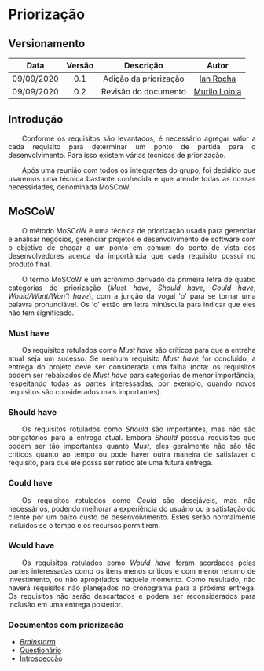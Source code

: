 # Priorização

## Versionamento
| Data | Versão | Descrição | Autor |
| :---: | :---: | :---: | :---: |
| 09/09/2020 | 0.1 | Adição da priorização | [Ian Rocha](https://github.com/IanPSRocha) |
| 09/09/2020 | 0.2 | Revisão do documento | [Murilo Loiola](https://github.com/murilo-dan) |

## Introdução
<p align="justify">&emsp;&emsp;Conforme os requisitos são levantados, é necessário agregar valor a cada requisito para determinar um ponto de partida para o desenvolvimento. Para isso existem várias técnicas de priorização.</p><p align="justify">&emsp;&emsp;Após uma reunião com todos os integrantes do grupo, foi decidido que usaremos uma técnica bastante conhecida e que atende todas as nossas necessidades, denominada MoSCoW.</p>

## MoSCoW
<p align="justify">&emsp;&emsp;O método MoSCoW é uma técnica de priorização usada para gerenciar e analisar negócios, gerenciar projetos e desenvolvimento de software com o objetivo de chegar a um ponto em comum do ponto de vista dos desenvolvedores acerca da importância que cada requisito possui no produto final.</p><p align="justify">&emsp;&emsp;O termo MoSCoW é um acrônimo derivado da primeira letra de quatro categorias de priorização (<em>Must have</em>, <em>Should have</em>, <em>Could have</em>, <em>Would/Want/Won't have</em>), com a junção da vogal 'o' para se tornar uma palavra pronunciável. Os 'o' estão em letra minúscula para indicar que eles não tem significado.</p>

### Must have               
<p align="justify">&emsp;&emsp;Os requisitos rotulados como <em>Must have</em> são críticos para que a entreha atual seja um sucesso. Se nenhum requisito <em>Must have</em> for concluído, a entrega do projeto deve ser considerada uma falha (nota: os requisitos podem ser rebaixados de <em>Must have</em> para categorias de menor importância, respeitando todas as partes interessadas; por exemplo, quando novos requisitos são considerados mais importantes).</p>

### Should have               
<p align="justify">&emsp;&emsp;Os requisitos rotulados como <em>Should</em> são importantes, mas não são obrigatórios para a entrega atual. Embora <em>Should</em> possua requisitos que podem ser tão importantes quanto <em>Must</em>, eles geralmente não são tão críticos quanto ao tempo ou pode haver outra maneira de satisfazer o requisito, para que ele possa ser retido até uma futura entrega.</p>

### Could have              
<p align="justify">&emsp;&emsp;Os requisitos rotulados como <em>Could</em> são desejáveis, mas não necessários, podendo melhorar a experiência do usuário ou a satisfação do cliente por um baixo custo de desenvolvimento. Estes serão normalmente incluídos se o tempo e os recursos permitirem.</p>

### Would have               
<p align="justify">&emsp;&emsp;Os requisitos rotulados como <em>Would have</em> foram acordados pelas partes interessadas como os itens menos críticos e com menor retorno de investimento, ou não apropriados naquele momento. Como resultado, não haverá requisitos não planejados no cronograma para a próxima entrega. Os requisitos não serão descartados e podem ser reconsiderados para inclusão em uma entrega posterior.</p>

### Documentos com priorização

* <a href="https://unbarqdsw.github.io/2020.1_G5_Diario_da_Saude/brainstorm/"><em>Brainstorm</em></a>
* <a href="https://unbarqdsw.github.io/2020.1_G5_Diario_da_Saude/questionario/">Questionário</a>
* <a href="https://unbarqdsw.github.io/2020.1_G5_Diario_da_Saude/introspeccao/">Introspecção</a>